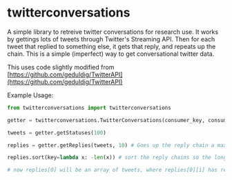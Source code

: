 # twitterconversations

A simple library to retreive twitter conversations for research use. It works by gettings lots of tweets through Twitter's Streaming API. Then for each tweet that replied to something else, it gets that reply, and repeats up the chain. This is a simple (imperfect) way to get conversational twitter data.

This uses code slightly modified from [https://github.com/geduldig/TwitterAPI](https://github.com/geduldig/TwitterAPI)

Example Usage:

```python
from twitterconversations import twitterconversations

getter = twitterconversations.TwitterConversations(consumer_key, consumer_secret, access_token_key, access_token_secret)

tweets = getter.getStatuses(100)

replies = getter.getReplies(tweets, 10) # Goes up the reply chain a maximum of 10 times, so any conversation you have will be 10 tweets or less

replies.sort(key=lambda x: -len(x)) # sort the reply chains so the longest ones are first

# now replies[0] will be an array of tweets, where replies[0][i] has replies[0][i+1] as a response
```
